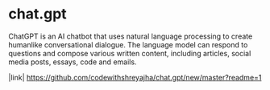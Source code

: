 # chat.gpt
ChatGPT is an AI chatbot that uses natural language processing to create humanlike conversational dialogue. The language model can respond to questions and compose various written content, including articles, social media posts, essays, code and emails.

|link|
https://github.com/codewithshreyajha/chat.gpt/new/master?readme=1

